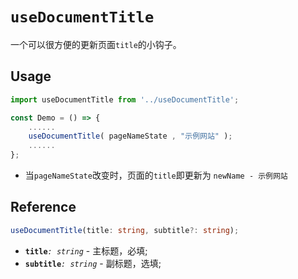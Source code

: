# `useDocumentTitle`
一个可以很方便的更新页面`title`的小钩子。

## Usage

```jsx
import useDocumentTitle from '../useDocumentTitle';

const Demo = () => {
    ......
    useDocumentTitle( pageNameState , "示例网站" );
    ......
};
```
- 当`pageNameState`改变时，页面的`title`即更新为 `newName - 示例网站`

## Reference

```ts
useDocumentTitle(title: string, subtitle?: string);
```
- **`title`**_`: string`_ - 主标题，必填;
- **`subtitle`**_`: string`_ - 副标题，选填;
